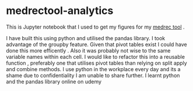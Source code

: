 # medrectool-analytics

This is Jupyter notebook that I used to get my figures for my [medrec tool](https://medrectool.netlify.app/) .

I have built this using python and utilised the pandas library. I took advantage of the groupby feature. Given that pivot tables exist I could have done this more efficently . Also it was probably not wise to the same variable names within each cell. I would like to refactor this into a reusable function , preferably one that utilises pivot tables than relying on split apply and combine methods. I use python in the workplace every day and its a shame due to confidentiality I am unable to share further. I learnt python and the pandas library online on udemy
